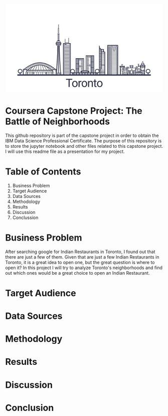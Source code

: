 ![Toronto](img/toronto.jpg "Toronto")
# Coursera Capstone Project: The Battle of Neighborhoods
This github repository is part of the capstone project in order to obtain the IBM Data Science Professional Certificate. 
The purpose of this repository is to store the jupyter notebook and other files related to this capstone project. I will use this readme file
as a presentation for my project.

# Table of Contents
1. Business Problem
2. Target Audience
3. Data Sources
4. Methodology
5. Results
6. Discussion
7. Conclussion

# Business Problem
After searching google for Indian Restaurants in Toronto, I found out that there are just a few of them. Given that are just a few Indian Restaurants
in Toronto, it is a great idea to open one, but the great question is where to open it? In this project I will try to analyze Toronto's neighborhoods
and find out which ones would be a great choice to open an Indian Restaurant.

# Target Audience

# Data Sources

# Methodology

# Results

# Discussion

# Conclusion
